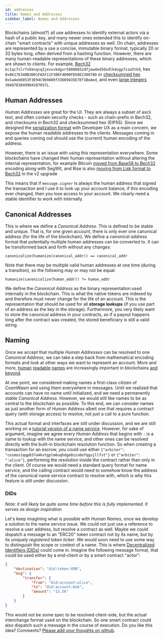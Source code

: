 ```yaml
---
id: addresses
title: Names and Addresses
sidebar_label: Names and Addresses
---
```


Blockchains (almost?) all use addresses to identify external actors via a hash of a public key, and many newer ones extended this to identify on-chain "smart contracts" with unique addresses as well. On chain, addresses are represented by a use a concise, immutable binary format, typically 20 or 32 bytes long, often derived from a hashing function. However, there are many human-readable representations of these binary addresses, which are shown to clients. For example, [Bech32](https://en.bitcoin.it/wiki/Bech32) `bc1qc7slrfxkknqcq2jevvvkdgvrt8080852dfjewde450xdlk4ugp7szw5tk9`, hex `0x8617E340B3D01FA5F11F306F4090FD50E238070D` or [checksumned hex](https://github.com/ethereum/EIPs/blob/master/EIPS/eip-55.md) `0x5aAeb6053F3E94C9b9A09f33669435E7Ef1BeAed`, and even [large integers](https://research.kudelskisecurity.com/2018/01/16/blockchains-how-to-steal-millions-in-264-operations/) `3040783849904107057L`.

## Human Addresses

*Human Addresses* are great for the UI. They are always a subset of ascii text, and often contain security checks - such as chain-prefix in Bech32, and checksums in Bech32 and checksummed hex (EIP55). Since we designed the [serialization format](./serialization) with Developer UX as a main concern, we expose the human readable addresses to the clients. Messages coming in and queries coming out should use the (current) human encoding of the address.

However, there is an issue with using this representation everywhere. Some blockchains have changed their human representation without altering the internal representation, for example Bitcoin [moved from Base58 to Bech32](https://en.bitcoin.it/wiki/BIP_0173) encoding along with SegWit, and Rise is also [moving from Lisk format to Bech32](https://medium.com/rise-vision/introducing-rise-v2-521a58e1e9de#41d5) in the v2 upgrade

This means that if `message.signer` is always the human address that signed the transaction and I use it to look up your account balance, if this encoding ever changed, then you lose access to your account. We clearly need a stable identifier to work with internally.

## Canonical Addresses

This is where we define a *Canonical Address*. This is defined to be stable and unique. That is, for one given account, there is only ever one canonical address (for the life of the blockchain). We define a *canonical address* format that potentially multiple human addresses can be converted to. It can be transformed back and forth without any changes:

`canonicalize(humanize(canonical_addr)) == canonical_addr`

Note that there may be multiple valid human addresses at one time (during a transition), so the following may or may not be equal:

`humanize(canonicalize(human_addr)) ?= human_addr`

We define the *Canonical Address* as the binary representation used internally in the blockchain. This is what the native tokens are indexed by and therefore must never change for the life of an account. This is the representation that should be used for all **storage lookups** (if you use part of an address as the key in the storage). Furthermore, you very likely want to store the canonical address in your contracts, so if a payout happens long after the contract was created, the stored beneficiary is still a valid string.

## Naming

Once we accept that multiple *Human Addresses* can be resolved to one *Canonical Address*, we can take a step back from mathematical encoding formats and look at other ways we want to represent an account. More and more, [human](https://app.ens.domains/about) [readable](https://docs.blockstack.org/core/naming/introduction.html) [names](https://iov.one) are increasingly important in blockchains [and beyond](https://hackernoon.com/everything-you-didnt-know-about-the-handshake-naming-system-how-this-blockchain-project-will-483464309f33).

At one point, we considered making names a first-class citizen of CosmWasm and using them everywhere in messages. Until we realized that accounts can have no name until initialized, and we need a permanently stable *Canonical Address*. However, we would still like names to be as central to the blockchain as possible. To this end, we can consider names as just another form of *Human Address* albeit one that requires a contract query (with storage access) to resolve, not just a call to a pure function.

This actual format and interfaces are still under discussion, and we are still working on a [tutorial version of a name service](../name-service/intro). However, for sake of argument, imagine we agree every *Human Address* that begins with `:` is a name to lookup with the name service, and other ones can be resolved directly with the built-in blockchain resolution function. So when creating a transaction for an escrow, you could use either `{"arbiter": "cosmos1qqp837a4kvtgplm6uqhdge0zzu6efqgujllfst"}` or `{"arbiter": ":alice"}`, performing the resolution inside the contract rather than only in the client. Of course we would need a standard query format for name service, and the calling contract would need to somehow know the address of the canonical name service contract to resolve with, which is why this feature is still under discussion.

### DIDs

*Note: it will likely be quite some time before this is fully implemented. It serves as design inspiration*

Let's keep imagining what is possible with *Human Names*, once we develop a solution to the name service issue. We could not just use a reference to resolve a user address, but resolve a contract as well. Maybe we could dispatch a message to an "ERC20" token contract not by its name, but by its *uniquely registered token ticker*. We would soon need to use some way to distinguish the scope or context of a name. This is where [Decentralized Identifiers (DIDs)](https://www.w3.org/TR/did-core/) could come in. Imagine the following message format, that could be used either by a end-client or by a smart contract "actor":

```json
{
    "destination": "did:token:XRN",
    "msg": {
        "transfer": {
            "from": "did:account:alice",
            "to": "did:account:bob",
            "amount": "13.56"
        }
    }
}
```

This would not be some spec to be resolved client-side, but the actual interchange format used on the blockchain. So one smart contract could also dispatch such a message in the course of execution. Do you like this idea? Comments? [Please add your thoughts on github](https://github.com/confio/cosmwasm/issues/80).